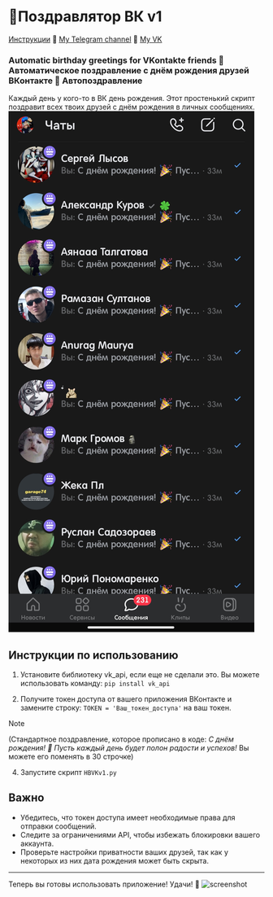 # 🎉Поздравлятор ВК v1

   [Инструкции](https://github.com/ll1k4/Automatic-birthday-greetings-for-VKontakte-friends?tab=readme-ov-file#инструкции-по-использованию) 🥩
[My Telegram channel](https://t.me/ll1k4) 🥩 [My VK](https://vk.com/girl.meat)


### Automatic birthday greetings for VKontakte friends 🥳 Автоматическое поздравление с днём рождения друзей ВКонтакте 🥳 Автопоздравление
Каждый день у кого-то в ВК день рождения. Этот простенький скрипт поздравит всех твоих друзей с днём рождения в личных сообщениях.
![screenshot](https://github.com/ll1k4/Automatic-birthday-greetings-for-VKontakte-friends/blob/main/IMG_20250210_150714.jpg)

## Инструкции по использованию

1. Установите библиотеку vk_api, если еще не сделали это. Вы можете использовать команду:
```pip install vk_api```
   

2. Получите токен доступа от вашего приложения ВКонтакте и замените строку:
      ```TOKEN = 'Ваш_токен_доступа'```  на ваш токен.

> [!NOTE]
> (Стандартное поздравление, которое прописано в коде: *С днём рождения! 🎉 Пусть каждый день будет полон радости и успехов!*
   Вы можете его поменять в 30 строчке)

4. Запустите скрипт ```HBVKv1.py```

## Важно

- Убедитесь, что токен доступа имеет необходимые права для отправки сообщений.
- Следите за ограничениями API, чтобы избежать блокировки вашего аккаунта.
- Проверьте настройки приватности ваших друзей, так как у некоторых из них дата рождения может быть скрыта.

---

Теперь вы готовы использовать приложение! Удачи! 🚀
![screenshot](https://github.com/ll1k4/Automatic-birthday-greetings-for-VKontakte-friends/blob/main/Screenshot_2025-02-10-14-59-01-824_re.sova.five-edit.jpg)
